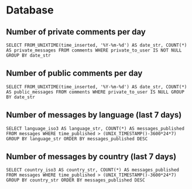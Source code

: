 # Database

## Number of private comments per day

`SELECT FROM_UNIXTIME(time_inserted, '%Y-%m-%d') AS date_str, COUNT(*) AS private_messages FROM comments WHERE private_to_user IS NOT NULL GROUP BY date_str`

## Number of public comments per day

`SELECT FROM_UNIXTIME(time_inserted, '%Y-%m-%d') AS date_str, COUNT(*) AS public_messages FROM comments WHERE private_to_user IS NULL GROUP BY date_str`

## Number of messages by language (last 7 days)

`SELECT language_iso3 AS language_str, COUNT(*) AS messages_published FROM messages WHERE time_published > (UNIX_TIMESTAMP()-3600*24*7) GROUP BY language_str ORDER BY messages_published DESC`

## Number of messages by country (last 7 days)

`SELECT country_iso3 AS country_str, COUNT(*) AS messages_published FROM messages WHERE time_published > (UNIX_TIMESTAMP()-3600*24*7) GROUP BY country_str ORDER BY messages_published DESC`
